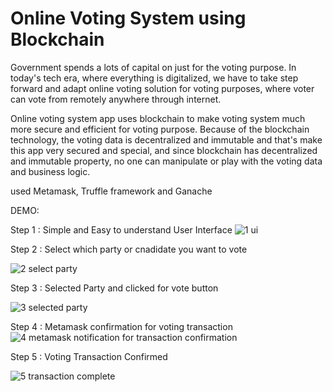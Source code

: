 # Online Voting System using Blockchain 

Government spends a lots of capital on just for the voting purpose. In today's tech era, where everything is digitalized, we have to take step forward and adapt online voting solution for voting purposes, where voter can vote from remotely anywhere through internet.

Online voting system app uses blockchain to make voting system much more secure and efficient for voting purpose. Because of the blockchain technology, the voting data is decentralized and immutable and that's make this app very secured and special, and since blockchain has decentralized and immutable property, no one can manipulate or play with the voting data and business logic. 

used Metamask, Truffle framework and Ganache

DEMO: 

Step 1 : Simple and Easy to understand User Interface
![1  ui](https://user-images.githubusercontent.com/71513291/181823995-dd445afe-8d4b-4837-9038-6ce25d5c053d.png)

Step 2 : Select which party or cnadidate you want to vote


![2  select party](https://user-images.githubusercontent.com/71513291/181823998-a51b6923-5961-4199-b36f-ab4461e2d8c3.png)

Step 3 : Selected Party and clicked for vote button

![3  selected party](https://user-images.githubusercontent.com/71513291/181824002-53ca0058-1081-4142-b253-b41b5a793522.png)

Step 4 : Metamask confirmation for voting transaction
![4  metamask notification for transaction confirmation](https://user-images.githubusercontent.com/71513291/181824004-e473f44f-7565-4699-a538-c169b0c6e565.png)

Step 5 : Voting Transaction Confirmed

![5  transaction complete](https://user-images.githubusercontent.com/71513291/181823988-d50aa06c-69f6-4758-9965-42c9b9ebd195.png)


